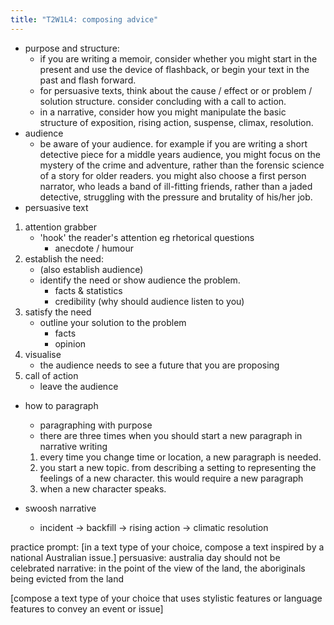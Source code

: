 ```yaml
---
title: "T2W1L4: composing advice"
---
```


- purpose and structure:
	- if you are writing a memoir, consider whether you might start in the present and use the device of flashback, or begin your text in the past and flash forward.
	- for persuasive texts, think about the cause / effect or or problem / solution structure. consider concluding with a call to action.
	- in a narrative, consider how you might manipulate the basic structure of exposition, rising action, suspense, climax, resolution.
- audience
	- be aware of your audience. for example if you are writing a short detective piece for a middle years audience, you might focus on the mystery of the crime and adventure, rather than the forensic science of a story for older readers. you might also choose a first person narrator, who leads a band of ill-fitting friends, rather than a jaded detective, struggling with the pressure and brutality of his/her job.
- persuasive text
1. attention grabber
	- 'hook' the reader's attention eg rhetorical questions
		- anecdote / humour
2. establish the need:
	- (also establish audience)
	- identify the need or show audience the problem.
		- facts & statistics
		- credibility (why should audience listen to you)
4. satisfy the need
	- outline your solution to the problem
		- facts
		- opinion
5. visualise
	- the audience needs to see a future that you are proposing
6. call of action
	- leave the audience

- how to paragraph
	- paragraphing with purpose
	- there are three times when you should start a new paragraph in narrative writing
	1. every time you change time or location, a new paragraph is needed.
	2. you start a new topic. from describing a setting to representing the feelings of a new character. this would require a new paragraph
	3. when a new character speaks.

- swoosh narrative
	- incident -> backfill -> rising action -> climatic resolution

practice prompt:
[in a text type of your choice, compose a text inspired by a national Australian issue.]
persuasive: australia day should not be celebrated
narrative: in the point of the view of the land, the aboriginals being evicted from the land

[compose a text type of your choice that uses stylistic features or language features to convey an event or issue]
 